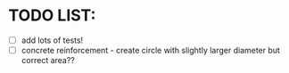 # TODO LIST:
- [ ] add lots of tests!
- [ ] concrete reinforcement - create circle with slightly larger diameter but correct area??
